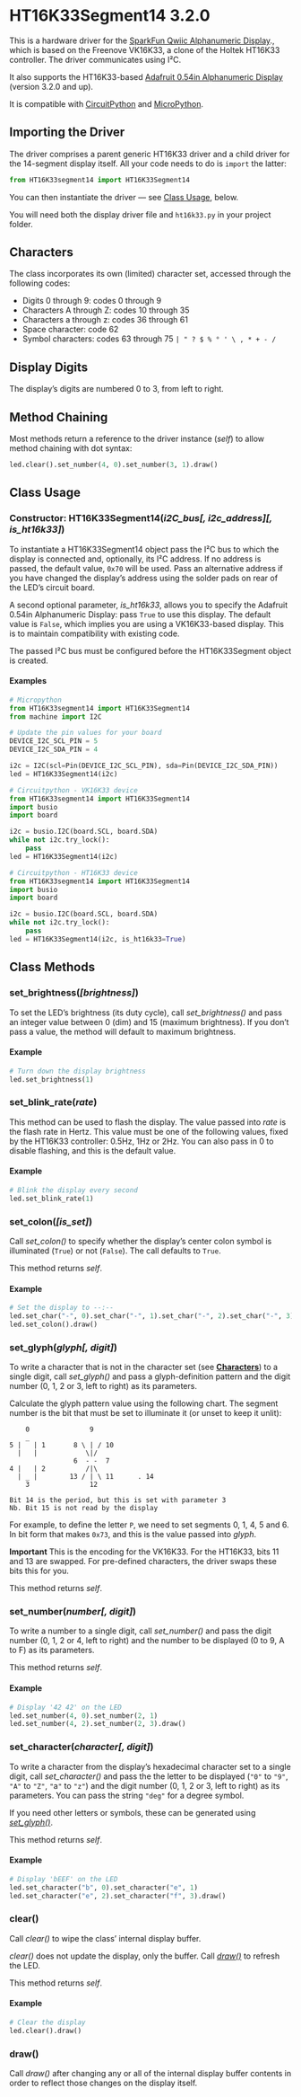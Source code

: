 # HT16K33Segment14 3.2.0 #

This is a hardware driver for the [SparkFun Qwiic Alphanumeric Display](https://www.sparkfun.com/products/16916)., which is based on the Freenove VK16K33, a clone of the Holtek HT16K33 controller. The driver communicates using I&sup2;C.

It also supports the HT16K33-based [Adafruit 0.54in Alphanumeric Display](https://www.adafruit.com/product/1911) (version 3.2.0 and up).

It is compatible with [CircuitPython](https://circuitpython.org) and [MicroPython](https://micropython.org).

## Importing the Driver ##

The driver comprises a parent generic HT16K33 driver and a child driver for the 14-segment display itself. All your code needs to do is `import` the latter:

```python
from HT16K33segment14 import HT16K33Segment14
```

You can then instantiate the driver — see [Class Usage](#class-usage), below.

You will need both the display driver file and `ht16k33.py` in your project folder.

## Characters ##

The class incorporates its own (limited) character set, accessed through the following codes:

- Digits 0 through 9: codes 0 through 9
- Characters A through Z: codes 10 through 35
- Characters a through z: codes 36 through 61
- Space character: code 62
- Symbol characters: codes 63 through 75 `| " ? $ % ° ' \ , * + - /`

## Display Digits ##

The display’s digits are numbered 0 to 3, from left to right.

## Method Chaining ##

Most methods return a reference to the driver instance (*self*) to allow method chaining with dot syntax:

```python
led.clear().set_number(4, 0).set_number(3, 1).draw()
```

## Class Usage ##

### Constructor: HT16K33Segment14(*i2C_bus[, i2c_address][, is_ht16k33]*) ###

To instantiate a HT16K33Segment14 object pass the I&sup2;C bus to which the display is connected and, optionally, its I&sup2;C address. If no address is passed, the default value, `0x70` will be used. Pass an alternative address if you have changed the display’s address using the solder pads on rear of the LED’s circuit board.

A second optional parameter, *is_ht16k33*, allows you to specify the Adafruit 0.54in Alphanumeric Display: pass `True` to use this display. The default value is `False`, which implies you are using a VK16K33-based display. This is to maintain compatibility with existing code.

The passed I&sup2;C bus must be configured before the HT16K33Segment object is created.

#### Examples ####

```python
# Micropython
from HT16K33segment14 import HT16K33Segment14
from machine import I2C

# Update the pin values for your board
DEVICE_I2C_SCL_PIN = 5
DEVICE_I2C_SDA_PIN = 4

i2c = I2C(scl=Pin(DEVICE_I2C_SCL_PIN), sda=Pin(DEVICE_I2C_SDA_PIN))
led = HT16K33Segment14(i2c)
```

```python
# Circuitpython - VK16K33 device
from HT16K33segment14 import HT16K33Segment14
import busio
import board

i2c = busio.I2C(board.SCL, board.SDA)
while not i2c.try_lock():
    pass
led = HT16K33Segment14(i2c)
```

```python
# Circuitpython - HT16K33 device
from HT16K33segment14 import HT16K33Segment14
import busio
import board

i2c = busio.I2C(board.SCL, board.SDA)
while not i2c.try_lock():
    pass
led = HT16K33Segment14(i2c, is_ht16k33=True)
```

## Class Methods ##

### set_brightness(*[brightness]*) ###

To set the LED’s brightness (its duty cycle), call *set_brightness()* and pass an integer value between 0 (dim) and 15 (maximum brightness). If you don’t pass a value, the method will default to maximum brightness.

#### Example ####

```python
# Turn down the display brightness
led.set_brightness(1)
```

### set_blink_rate(*rate*) ###

This method can be used to flash the display. The value passed into *rate* is the flash rate in Hertz. This value must be one of the following values, fixed by the HT16K33 controller: 0.5Hz, 1Hz or 2Hz. You can also pass in 0 to disable flashing, and this is the default value.

#### Example ####

```python
# Blink the display every second
led.set_blink_rate(1)
```

### set_colon(*[is_set]*) ###

Call *set_colon()* to specify whether the display’s center colon symbol is illuminated (`True`) or not (`False`). The call defaults to `True`.

This method returns *self*.

#### Example ####

```python
# Set the display to --:--
led.set_char("-", 0).set_char("-", 1).set_char("-", 2).set_char("-", 3)
led.set_colon().draw()
```

### set_glyph(*glyph[, digit]*) ###

To write a character that is not in the character set (see [**Characters**](#characters)) to a single digit, call *set_glyph()* and pass a glyph-definition pattern and the digit number (0, 1, 2 or 3, left to right) as its parameters.

Calculate the glyph pattern value using the following chart. The segment number is the bit that must be set to illuminate it (or unset to keep it unlit):

```
    0			    9
    _
5 |   | 1		8 \ | / 10
  |   |			   \|/
                6  - -  7
4 |   | 2		   /|\
  | _ |		   13 / | \ 11		. 14
    3			    12

Bit 14 is the period, but this is set with parameter 3
Nb. Bit 15 is not read by the display
```

For example, to define the letter `P`, we need to set segments 0, 1, 4, 5 and 6. In bit form that makes `0x73`, and this is the value passed into *glyph*.

**Important** This is the encoding for the VK16K33. For the HT16K33, bits 11 and 13 are swapped. For pre-defined characters, the driver swaps these bits this for you.

This method returns *self*.

### set_number(*number[, digit]*) ###

To write a number to a single digit, call *set_number()* and pass the digit number (0, 1, 2 or 4, left to right) and the number to be displayed (0 to 9, A to F) as its parameters.

This method returns *self*.

#### Example ####

```python
# Display '42 42' on the LED
led.set_number(4, 0).set_number(2, 1)
led.set_number(4, 2).set_number(2, 3).draw()
```

### set_character(*character[, digit]*) ###

To write a character from the display’s hexadecimal character set to a single digit, call *set_character()* and pass the the letter to be displayed (`"0"` to `"9"`, `"A"` to `"Z"`, `"`a`"` to `"z"`) and the digit number (0, 1, 2 or 3, left to right) as its parameters. You can pass the string `"deg"` for a degree symbol.

If you need other letters or symbols, these can be generated using [*set_glyph()*](#set_glyphglyph-digit-has_dot).

This method returns *self*.

#### Example ####

```python
# Display 'bEEF' on the LED
led.set_character("b", 0).set_character("e", 1)
led.set_character("e", 2).set_character("f", 3).draw()
```

### clear() ###

Call *clear()* to wipe the class’ internal display buffer.

*clear()* does not update the display, only the buffer. Call [*draw()*](#draw) to refresh the LED.

This method returns *self*.

#### Example ####

```python
# Clear the display
led.clear().draw()
```

### draw() ###

Call *draw()* after changing any or all of the internal display buffer contents in order to reflect those changes on the display itself.
